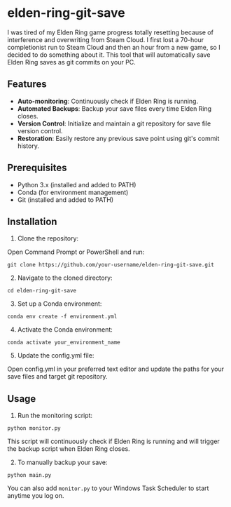 # elden-ring-git-save
I was tired of my Elden Ring game progress totally resetting because of interference and overwriting from Steam Cloud. I first lost a 70-hour completionist run to Steam Cloud and then an hour from a new game, so I decided to do something about it. This tool that will automatically save Elden Ring saves as git commits on your PC. 

## Features
- **Auto-monitoring**: Continuously check if Elden Ring is running.
- **Automated Backups**: Backup your save files every time Elden Ring closes.
- **Version Control**: Initialize and maintain a git repository for save file version control.
- **Restoration**: Easily restore any previous save point using git's commit history.

## Prerequisites
- Python 3.x (installed and added to PATH)
- Conda (for environment management)
- Git (installed and added to PATH)

## Installation

1. Clone the repository:

Open Command Prompt or PowerShell and run:
```
git clone https://github.com/your-username/elden-ring-git-save.git

```

2. Navigate to the cloned directory:

```
cd elden-ring-git-save
```

3. Set up a Conda environment:

```
conda env create -f environment.yml
```

4. Activate the Conda environment:

```
conda activate your_environment_name
```

5. Update the config.yml file:

Open config.yml in your preferred text editor and update the paths for your save files and target git repository.

## Usage

1. Run the monitoring script:

```
python monitor.py
```

This script will continuously check if Elden Ring is running and will trigger the backup script when Elden Ring closes.

2. To manually backup your save:

```
python main.py
```

You can also add `monitor.py` to your Windows Task Scheduler to start anytime you log on.